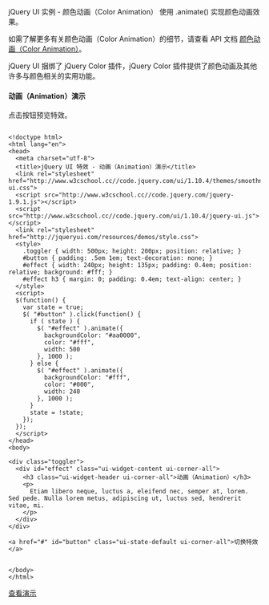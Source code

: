  jQuery UI 实例 - 颜色动画（Color Animation）
  使用 .animate() 实现颜色动画效果。

 如需了解更多有关颜色动画（Color Animation）的细节，请查看 API 文档 [颜色动画（Color Animation）](http://www.w3cschool.cc/jqueryui/api-color-animation.html)。

 jQuery UI 捆绑了 jQuery Color 插件，jQuery Color 插件提供了颜色动画及其他许多与颜色相关的实用功能。

 

 
#### 动画（Animation）演示

 点击按钮预览特效。

 
```

<!doctype html>
<html lang="en">
<head>
  <meta charset="utf-8">
  <title>jQuery UI 特效 - 动画（Animation）演示</title>
  <link rel="stylesheet" href="http://www.w3cschool.cc//code.jquery.com/ui/1.10.4/themes/smoothness/jquery-ui.css">
  <script src="http://www.w3cschool.cc//code.jquery.com/jquery-1.9.1.js"></script>
  <script src="http://www.w3cschool.cc//code.jquery.com/ui/1.10.4/jquery-ui.js"></script>
  <link rel="stylesheet" href="http://jqueryui.com/resources/demos/style.css">
  <style>
    .toggler { width: 500px; height: 200px; position: relative; }
    #button { padding: .5em 1em; text-decoration: none; }
    #effect { width: 240px; height: 135px; padding: 0.4em; position: relative; background: #fff; }
    #effect h3 { margin: 0; padding: 0.4em; text-align: center; }
  </style>
  <script>
  $(function() {
    var state = true;
    $( "#button" ).click(function() {
      if ( state ) {
        $( "#effect" ).animate({
          backgroundColor: "#aa0000",
          color: "#fff",
          width: 500
        }, 1000 );
      } else {
        $( "#effect" ).animate({
          backgroundColor: "#fff",
          color: "#000",
          width: 240
        }, 1000 );
      }
      state = !state;
    });
  });
  </script>
</head>
<body>
 
<div class="toggler">
  <div id="effect" class="ui-widget-content ui-corner-all">
    <h3 class="ui-widget-header ui-corner-all">动画（Animation）</h3>
    <p>
      Etiam libero neque, luctus a, eleifend nec, semper at, lorem. Sed pede. Nulla lorem metus, adipiscing ut, luctus sed, hendrerit vitae, mi.
    </p>
  </div>
</div>
 
<a href="#" id="button" class="ui-state-default ui-corner-all">切换特效</a>
 
 
</body>
</html>

```
 [查看演示](http://www.w3cschool.cc/try/tryit.php?filename=jqueryui-example-animate)

 

